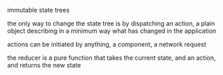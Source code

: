 immutable state trees

the only way to change the state tree is by dispatching an action, a plain object describing in a minimum way what has changed in the application

actions can be initiated by anything, a component, a network request

the reducer is a pure function that takes the current state, and an action, and returns the new state
